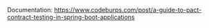 Documentation: https://www.codeburps.com/post/a-guide-to-pact-contract-testing-in-spring-boot-applications
